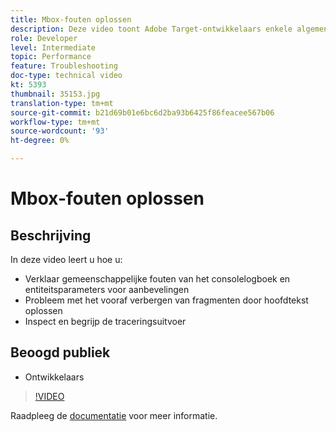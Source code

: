 ```yaml
---
title: Mbox-fouten oplossen
description: Deze video toont Adobe Target-ontwikkelaars enkele algemene fouten in het consolelogboek en entiteitsparameters voor aanbevelingen. Leer hoe u problemen kunt oplossen met de hoofdtekst die het codefragmentprobleem voorverbergt en hoe u de traceringsuitvoer kunt inspecteren en begrijpen.
role: Developer
level: Intermediate
topic: Performance
feature: Troubleshooting
doc-type: technical video
kt: 5393
thumbnail: 35153.jpg
translation-type: tm+mt
source-git-commit: b21d69b01e6bc6d2ba93b6425f86feacee567b06
workflow-type: tm+mt
source-wordcount: '93'
ht-degree: 0%

---
```



# Mbox-fouten oplossen

## Beschrijving

In deze video leert u hoe u:

* Verklaar gemeenschappelijke fouten van het consolelogboek en entiteitsparameters voor aanbevelingen
* Probleem met het vooraf verbergen van fragmenten door hoofdtekst oplossen
* Inspect en begrijp de traceringsuitvoer

## Beoogd publiek

* Ontwikkelaars

>[!VIDEO](https://video.tv.adobe.com/v/35153/?quality=12)

Raadpleeg de [documentatie](https://docs.adobe.com/content/help/en/target/using/troubleshoot/troubleshooting-target.html) voor meer informatie.
